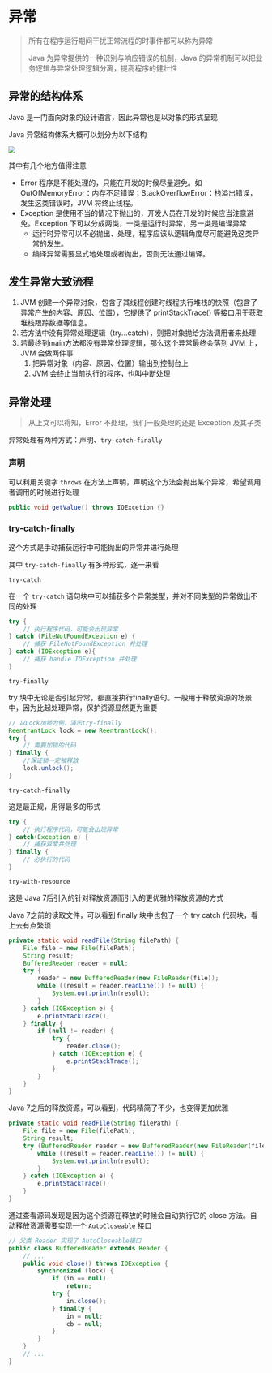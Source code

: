 # 异常

> 所有在程序运行期间干扰正常流程的时事件都可以称为异常
>
> Java 为异常提供的一种识别与响应错误的机制，Java 的异常机制可以把业务逻辑与异常处理逻辑分离，提高程序的健壮性

## 异常的结构体系

Java 是一门面向对象的设计语言，因此异常也是以对象的形式呈现

Java 异常结构体系大概可以划分为以下结构

<img src="https://gitee.com/ngwingbun/picgo-image/raw/master/images/20220309163400.png" style="zoom:80%;" />

其中有几个地方值得注意

- Error 程序是不能处理的，只能在开发的时候尽量避免。如 OutOfMemoryError：内存不足错误；StackOverflowError：栈溢出错误，发生这类错误时，JVM 将终止线程。
- Exception 是使用不当的情况下抛出的，开发人员在开发的时候应当注意避免。Exception 下可以分成两类，一类是运行时异常，另一类是编译异常
  - 运行时异常可以不必抛出、处理，程序应该从逻辑角度尽可能避免这类异常的发生。
  - 编译异常需要显式地处理或者抛出，否则无法通过编译。



## 发生异常大致流程

1. JVM 创建一个异常对象，包含了其线程创建时线程执行堆栈的快照（包含了异常产生的内容、原因、位置），它提供了 printStackTrace() 等接口用于获取堆栈跟踪数据等信息。
2. 若方法中没有异常处理逻辑（try...catch），则把对象抛给方法调用者来处理
3. 若最终到main方法都没有异常处理逻辑，那么这个异常最终会落到 JVM 上，JVM 会做两件事
   1. 把异常对象（内容、原因、位置）输出到控制台上
   2. JVM 会终止当前执行的程序，也叫中断处理



## 异常处理

> 从上文可以得知，Error 不处理，我们一般处理的还是 Exception 及其子类

异常处理有两种方式：声明、`try-catch-finally`

### 声明

可以利用关键字 `throws` 在方法上声明，声明这个方法会抛出某个异常，希望调用者调用的时候进行处理

```java
public void getValue() throws IOExcetion {}
```

### try-catch-finally

这个方式是手动捕获运行中可能抛出的异常并进行处理

其中 `try-catch-finally` 有多种形式，逐一来看



`try-catch`

在一个 `try-catch` 语句块中可以捕获多个异常类型，并对不同类型的异常做出不同的处理

```java
try {
    // 执行程序代码，可能会出现异常  
} catch (FileNotFoundException e) {
    // 捕获 FileNotFoundException 并处理
} catch (IOException e){
    // 捕获 handle IOException 并处理
}
```



`try-finally`

try 块中无论是否引起异常，都直接执行finally语句。一般用于释放资源的场景中，因为比起处理异常，保护资源显然更为重要

```java
// 以Lock加锁为例，演示try-finally
ReentrantLock lock = new ReentrantLock();
try {
    // 需要加锁的代码
} finally {
	//保证锁一定被释放
    lock.unlock();
}
```



`try-catch-finally`

这是最正规，用得最多的形式

```java
try {                        
    // 执行程序代码，可能会出现异常                 
} catch(Exception e) {   
    // 捕获异常并处理   
} finally {
    // 必执行的代码
}
```



`try-with-resource`

这是 Java 7后引入的针对释放资源而引入的更优雅的释放资源的方式

Java 7之前的读取文件，可以看到 finally 块中也包了一个 try catch 代码块，看上去有点繁琐

```java
private static void readFile(String filePath) {
    File file = new File(filePath);
    String result;
    BufferedReader reader = null;
    try {
        reader = new BufferedReader(new FileReader(file));
        while ((result = reader.readLine()) != null) {
            System.out.println(result);
        }
    } catch (IOException e) {
        e.printStackTrace();
    } finally {
        if (null != reader) {
            try {
                reader.close();
            } catch (IOException e) {
                e.printStackTrace();
            }
        }
    }
}
```

Java 7之后的释放资源，可以看到，代码精简了不少，也变得更加优雅

```java
private static void readFile(String filePath) {
    File file = new File(filePath);
    String result;
    try (BufferedReader reader = new BufferedReader(new FileReader(file))) {
        while ((result = reader.readLine()) != null) {
            System.out.println(result);
        }
    } catch (IOException e) {
        e.printStackTrace();
    }
}
```



通过查看源码发现是因为这个资源在释放的时候会自动执行它的 close 方法。自动释放资源需要实现一个 `AutoCloseable` 接口

```java
// 父类 Reader 实现了 AutoCloseable接口
public class BufferedReader extends Reader {
    // ...
	public void close() throws IOException {
        synchronized (lock) {
            if (in == null)
                return;
            try {
                in.close();
            } finally {
                in = null;
                cb = null;
            }
        }
    }
    // ...
}
```



